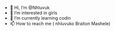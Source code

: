 - 👋 Hi, I’m @Nhluvuk
- 👀 I’m interested in girls
- 🌱 I’m currently learning codin
- 📫 How to reach me ( nhluvuko Braiton Mashele)

<!---
Nhluvuk/Nhluvuk is a ✨ special ✨ repository because its `README.md` (this file) appears on your GitHub profile.
You can click the Preview link to take a look at your changes.
--->
